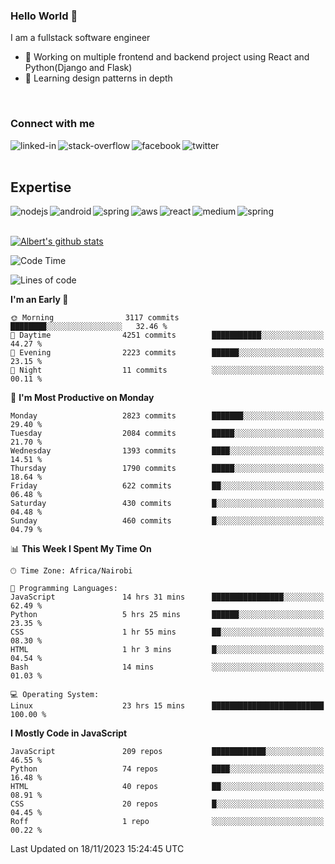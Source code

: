 

### Hello World 👋
I am a fullstack software engineer
- 🔭 Working on multiple frontend and backend project using React and Python(Django and Flask)
- 🌱 Learning design patterns in depth

<br>

### Connect with me

[<img align="left" alt="linked-in" src="https://img.shields.io/badge/linkedin-%230077B5.svg?&style=for-the-badge&logo=linkedin&logoColor=white" />](https://www.linkedin.com/in/albert-byrone/)

<!-- [<img align="left" alt="medium" src="https://img.shields.io/badge/medium-%2312100E.svg?&style=for-the-badge&logo=medium&logoColor=white" />](https://56faisal.medium.com/) -->

[<img align="left" alt="stack-overflow" src="https://img.shields.io/badge/stack%20overflow-FE7A16?logo=stack-overflow&logoColor=white&style=for-the-badge" />](https://stackoverflow.com/users/11916317/albert-byrone)

[<img align="left" alt="facebook" src="https://img.shields.io/badge/facebook-%231877F2.svg?&style=for-the-badge&logo=facebook&logoColor=white" />](https://web.facebook.com/albert.byrone.1/)

[<img align="left" alt="twitter" src="https://img.shields.io/badge/twitter-%231DA1F2.svg?&style=for-the-badge&logo=twitter&logoColor=white" />](https://twitter.com/byrone_albert)

<br>

<br>

## Expertise
<img align="left" alt="nodejs" src="https://img.shields.io/badge/python%20-%2343853D.svg?&style=for-the-badge&logo=node.js&logoColor=white" />
<img align="left" alt="android" src="https://img.shields.io/badge/Flask-3DDC84?logo=android&logoColor=white&style=for-the-badge" />
<img align="left" alt="spring" src="https://img.shields.io/badge/drf%20-%236DB33F.svg?&style=for-the-badge&logo=spring&logoColor=white" />
<img align="left" alt="aws" src="https://img.shields.io/badge/django%20AWS-%23232F3E?logo=amazon-aws&logoColor=white&style=for-the-badge" />
<img align="left" alt="react" src="https://img.shields.io/badge/react%20-%2320232a.svg?&style=for-the-badge&logo=react&logoColor=%2361DAFB" />
<img align="left" alt="medium" src="https://img.shields.io/badge/Angular-%23316192.svg?&style=for-the-badge&logo=postgresql&logoColor=white" />
<img align="left" alt="spring" src="https://img.shields.io/badge/Javascript%20-%236DB33F.svg?&style=for-the-badge&logo=spring&logoColor=white" />
<br>
<br>


[![Albert's github stats](https://github-readme-stats.vercel.app/api?username=Albert-Byrone&count_private=true&show_icons=true&theme=radical&hide_rank=false)](https://github.com/anuraghazra/github-readme-stats)

<!-- [![Top Langs](https://github-readme-stats.vercel.app/api/top-langs/?username=Albert-Byrone&layout=compact)](https://github.com/anuraghazra/github-readme-stats) -->

<!--
**Albert-Byrone/Albert-Byrone** is a ✨ _special_ ✨ repository because its `README.md` (this file) appears on your GitHub profile.

Here are some ideas to get you started:

- 🔭 I’m currently working on ...
- 🌱 I’m currently learning ...
- 👯 I’m looking to collaborate on ...
- 🤔 I’m looking for help with ...
- 💬 Ask me about ...
- 📫 How to reach me: ...
- 😄 Pronouns: ...
- ⚡ Fun fact: ...
-->


<!--START_SECTION:waka-->
![Code Time](http://img.shields.io/badge/Code%20Time-813%20hrs%2023%20mins-blue)

![Lines of code](https://img.shields.io/badge/From%20Hello%20World%20I%27ve%20Written-62.7%20million%20lines%20of%20code-blue)

**I'm an Early 🐤** 

```text
🌞 Morning                3117 commits        ████████░░░░░░░░░░░░░░░░░   32.46 % 
🌆 Daytime                4251 commits        ███████████░░░░░░░░░░░░░░   44.27 % 
🌃 Evening                2223 commits        ██████░░░░░░░░░░░░░░░░░░░   23.15 % 
🌙 Night                  11 commits          ░░░░░░░░░░░░░░░░░░░░░░░░░   00.11 % 
```
📅 **I'm Most Productive on Monday** 

```text
Monday                   2823 commits        ███████░░░░░░░░░░░░░░░░░░   29.40 % 
Tuesday                  2084 commits        █████░░░░░░░░░░░░░░░░░░░░   21.70 % 
Wednesday                1393 commits        ████░░░░░░░░░░░░░░░░░░░░░   14.51 % 
Thursday                 1790 commits        █████░░░░░░░░░░░░░░░░░░░░   18.64 % 
Friday                   622 commits         ██░░░░░░░░░░░░░░░░░░░░░░░   06.48 % 
Saturday                 430 commits         █░░░░░░░░░░░░░░░░░░░░░░░░   04.48 % 
Sunday                   460 commits         █░░░░░░░░░░░░░░░░░░░░░░░░   04.79 % 
```


📊 **This Week I Spent My Time On** 

```text
🕑︎ Time Zone: Africa/Nairobi

💬 Programming Languages: 
JavaScript               14 hrs 31 mins      ████████████████░░░░░░░░░   62.49 % 
Python                   5 hrs 25 mins       ██████░░░░░░░░░░░░░░░░░░░   23.35 % 
CSS                      1 hr 55 mins        ██░░░░░░░░░░░░░░░░░░░░░░░   08.30 % 
HTML                     1 hr 3 mins         █░░░░░░░░░░░░░░░░░░░░░░░░   04.54 % 
Bash                     14 mins             ░░░░░░░░░░░░░░░░░░░░░░░░░   01.03 % 

💻 Operating System: 
Linux                    23 hrs 15 mins      █████████████████████████   100.00 % 
```

**I Mostly Code in JavaScript** 

```text
JavaScript               209 repos           ████████████░░░░░░░░░░░░░   46.55 % 
Python                   74 repos            ████░░░░░░░░░░░░░░░░░░░░░   16.48 % 
HTML                     40 repos            ██░░░░░░░░░░░░░░░░░░░░░░░   08.91 % 
CSS                      20 repos            █░░░░░░░░░░░░░░░░░░░░░░░░   04.45 % 
Roff                     1 repo              ░░░░░░░░░░░░░░░░░░░░░░░░░   00.22 % 
```




 Last Updated on 18/11/2023 15:24:45 UTC
<!--END_SECTION:waka-->
